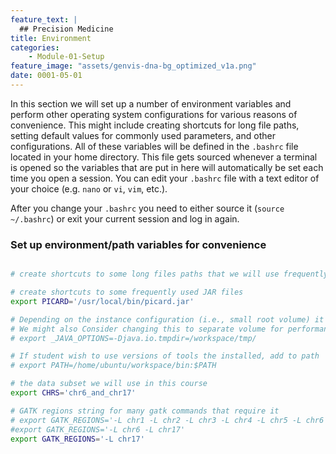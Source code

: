 ```yaml
---
feature_text: |
  ## Precision Medicine
title: Environment
categories:
    - Module-01-Setup
feature_image: "assets/genvis-dna-bg_optimized_v1a.png"
date: 0001-05-01
---
```


In this section we will set up a number of environment variables and perform other operating system configurations for various reasons of convenience. This might include creating shortcuts for long file paths, setting default values for commonly used parameters, and other configurations. All of these variables will be defined in the `.bashrc` file located in your home directory. This file gets sourced whenever a terminal is opened so the variables that are put in here will automatically be set each time you open a session. You can edit your `.bashrc` file with a text editor of your choice (e.g. `nano` or `vi`, `vim`, etc.).

After you change your `.bashrc` you need to either source it (`source ~/.bashrc`) or exit your current session and log in again.

### Set up environment/path variables for convenience
```bash

# create shortcuts to some long files paths that we will use frequently (e.g. reference file location, etc.)

# create shortcuts to some frequently used JAR files
export PICARD='/usr/local/bin/picard.jar'

# Depending on the instance configuration (i.e., small root volume) it may be necessary to specify a custom temp dir for java processes
# We might also Consider changing this to separate volume for performance
# export _JAVA_OPTIONS=-Djava.io.tmpdir=/workspace/tmp/

# If student wish to use versions of tools the installed, add to path 
# export PATH=/home/ubuntu/workspace/bin:$PATH

# the data subset we will use in this course
export CHRS='chr6_and_chr17'

# GATK regions string for many gatk commands that require it
# export GATK_REGIONS='-L chr1 -L chr2 -L chr3 -L chr4 -L chr5 -L chr6 -L chr7 -L chr8 -L chr9 -L chr10 -L chr11 -L chr12 -L chr13 -L chr14 -L chr15 -L chr16 -L chr17 -L chr18 -L chr19 -L chr20 -L chr21 -L chr22 -L chrX -L chrY -L chrM'
#export GATK_REGIONS='-L chr6 -L chr17'
export GATK_REGIONS='-L chr17' 

```
